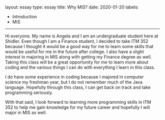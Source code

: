layout: essay
type: essay
title: Why MIS?
date: 2020-01-20
labels:
  - Introduction
  - MIS
---

Hi everyone. My name is Angela and I am an undergraduate student here at Shidler. Even though I am a Finance student, I decided to take ITM 352 because I thought it would be a good way for me to learn some skills that would be useful for me in the future after college. I also have a slight interest in majoring in MIS along with getting my Finance degree as well. Taking this class will be a great opportunity for me to learn more about coding and the various things I can do with everything I learn in this class. 

I do have some experience in coding because I majored in computer science my freshman year, but I do not remember much of the Java language. Hopefully through this class, I can get back on track and take programming seriously.

With that said, I look forward to learning more programming skills in ITM 352 to help me gain knowledge for my future career and hopefully I will major in MIS as well.
